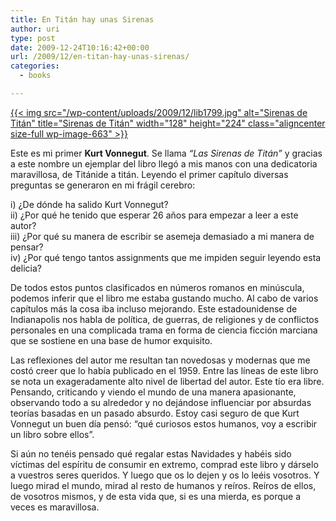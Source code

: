 ```yaml
---
title: En Titán hay unas Sirenas
author: uri
type: post
date: 2009-12-24T10:16:42+00:00
url: /2009/12/en-titan-hay-unas-sirenas/
categories:
  - books

---
```

[{{< img src="/wp-content/uploads/2009/12/lib1799.jpg" alt="Sirenas de Titán" title="Sirenas de Titán" width="128" height="224" class="aligncenter size-full wp-image-663" >}}][1]

Este es mi primer **Kurt Vonnegut**. Se llama _&#8220;Las Sirenas de Titán&#8221;_ y gracias a este nombre un ejemplar del libro llegó a mis manos con una dedicatoria maravillosa, de Titánide a titán. Leyendo el primer capítulo diversas preguntas se generaron en mi frágil cerebro:

i) ¿De dónde ha salido Kurt Vonnegut?  
ii) ¿Por qué he tenido que esperar 26 años para empezar a leer a este autor?  
iii) ¿Por qué su manera de escribir se asemeja demasiado a mi manera de pensar?  
iv) ¿Por qué tengo tantos assignments que me impiden seguir leyendo esta delicia?

De todos estos puntos clasificados en números romanos en minúscula, podemos inferir que el libro me estaba gustando mucho. Al cabo de varios capítulos más la cosa iba incluso mejorando. Este estadounidense de Indianapolis nos habla de política, de guerras, de religiones y de conflictos personales en una complicada trama en forma de ciencia ficción marciana que se sostiene en una base de humor exquisito.

Las reflexiones del autor me resultan tan novedosas y modernas que me costó creer que lo había publicado en el 1959. Entre las líneas de este libro se nota un exageradamente alto nivel de libertad del autor. Este tío era libre. Pensando, criticando y viendo el mundo de una manera apasionante, observando todo a su alrededor y no dejándose influenciar por absurdas teorías basadas en un pasado absurdo. Estoy casi seguro de que Kurt Vonnegut un buen día pensó: &#8220;qué curiosos estos humanos, voy a escribir un libro sobre ellos&#8221;.

Si aún no tenéis pensado qué regalar estas Navidades y habéis sido víctimas del espíritu de consumir en extremo, comprad este libro y dárselo a vuestros seres queridos. Y luego que os lo dejen y os lo leéis vosotros. Y luego mirad el mundo, mirad al resto de humanos y reíros. Reíros de ellos, de vosotros mismos, y de esta vida que, si es una mierda, es porque a veces es maravillosa.

 [1]: /wp-content/uploads/2009/12/lib1799.jpg